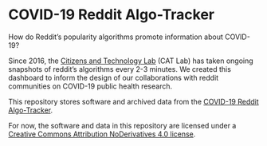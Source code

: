 # COVID-19 Reddit Algo-Tracker

How do Reddit’s popularity algorithms promote information about COVID-19?

Since 2016, the [Citizens and Technology Lab](https://citizensandtech) (CAT Lab) has taken ongoing snapshots of reddit’s algorithms every 2-3 minutes. We created this dashboard to inform the design of our collaborations with reddit communities on COVID-19 public health research.

This repository stores software and archived data from the [COVID-19 Reddit Algo-Tracker](https://covid-algotracker.citizensandtech.org/).

For now, the software and data in this repository are licensed under a [Creative Commons Attribution NoDerivatives 4.0 license](https://creativecommons.org/licenses/by-nd/4.0/). 
